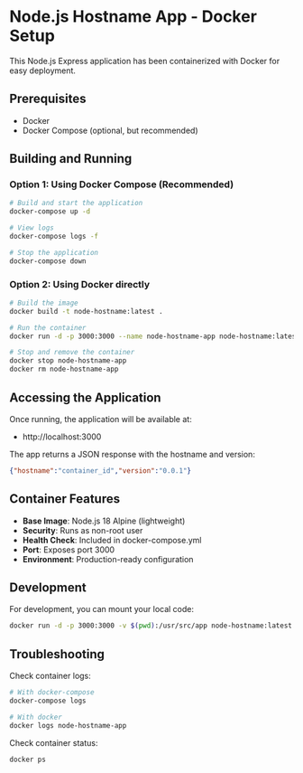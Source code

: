 # Node.js Hostname App - Docker Setup

This Node.js Express application has been containerized with Docker for easy deployment.

## Prerequisites

- Docker
- Docker Compose (optional, but recommended)

## Building and Running

### Option 1: Using Docker Compose (Recommended)

```bash
# Build and start the application
docker-compose up -d

# View logs
docker-compose logs -f

# Stop the application
docker-compose down
```

### Option 2: Using Docker directly

```bash
# Build the image
docker build -t node-hostname:latest .

# Run the container
docker run -d -p 3000:3000 --name node-hostname-app node-hostname:latest

# Stop and remove the container
docker stop node-hostname-app
docker rm node-hostname-app
```

## Accessing the Application

Once running, the application will be available at:
- http://localhost:3000

The app returns a JSON response with the hostname and version:
```json
{"hostname":"container_id","version":"0.0.1"}
```

## Container Features

- **Base Image**: Node.js 18 Alpine (lightweight)
- **Security**: Runs as non-root user
- **Health Check**: Included in docker-compose.yml
- **Port**: Exposes port 3000
- **Environment**: Production-ready configuration

## Development

For development, you can mount your local code:

```bash
docker run -d -p 3000:3000 -v $(pwd):/usr/src/app node-hostname:latest
```

## Troubleshooting

Check container logs:
```bash
# With docker-compose
docker-compose logs

# With docker
docker logs node-hostname-app
```

Check container status:
```bash
docker ps
```